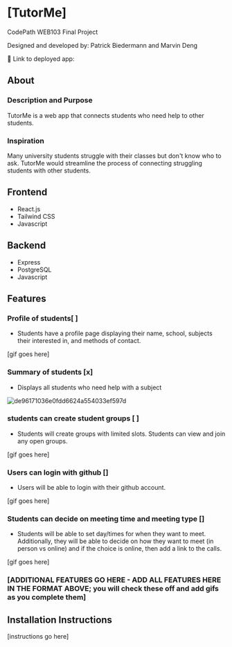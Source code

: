 # [TutorMe]

CodePath WEB103 Final Project

Designed and developed by: Patrick Biedermann and Marvin Deng

🔗 Link to deployed app:

## About

### Description and Purpose
TutorMe is a web app that connects students who need help to other students.

### Inspiration
Many university students struggle with their classes but don't know who to ask. TutorMe would streamline the process of connecting struggling students with other students.

## Frontend
- React.js
- Tailwind CSS
- Javascript

## Backend
- Express
- PostgreSQL
- Javascript

## Features

### Profile of students[ ]
- Students have a profile page displaying their name, school, subjects their interested in, and methods of contact.

[gif goes here]

### Summary of students   [x]
- Displays all students who need help with a subject


![de96171036e0fdd6624a554033ef597d](https://github.com/Marvin-Deng/TutorMe/assets/41402962/7a6be364-4ea0-4e78-b7b5-36fba2eb0f72)


### students can create student groups   [ ]
- Students will create groups with limited slots. Students can view and join any open groups.

[gif goes here]

### Users can login with github   []
- Users will be able to login with their github account.

[gif goes here]

### Students can decide on meeting time and meeting type   []
- Students will be able to set day/times for when they want to meet. Additionally, they will be able to decide on how they want to meet (in person vs online) and if the choice is online, then add a link to the calls.

[gif goes here]



### [ADDITIONAL FEATURES GO HERE - ADD ALL FEATURES HERE IN THE FORMAT ABOVE; you will check these off and add gifs as you complete them]

## Installation Instructions

[instructions go here]
